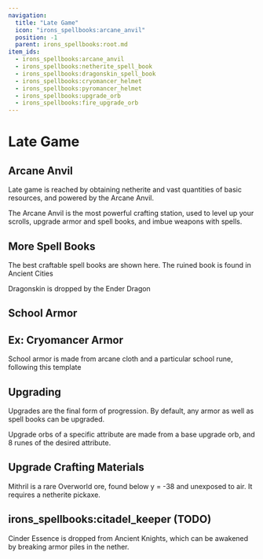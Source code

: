 ```yaml
---
navigation:
  title: "Late Game"
  icon: "irons_spellbooks:arcane_anvil"
  position: -1
  parent: irons_spellbooks:root.md
item_ids:
  - irons_spellbooks:arcane_anvil
  - irons_spellbooks:netherite_spell_book
  - irons_spellbooks:dragonskin_spell_book
  - irons_spellbooks:cryomancer_helmet
  - irons_spellbooks:pyromancer_helmet
  - irons_spellbooks:upgrade_orb
  - irons_spellbooks:fire_upgrade_orb
---
```


# Late Game

## Arcane Anvil

Late game is reached by obtaining netherite and vast quantities of basic resources, and powered by the Arcane Anvil.

The Arcane Anvil is the most powerful crafting station, used to level up your scrolls, upgrade armor and spell books, and imbue weapons with spells.



<Recipe id="irons_spellbooks:arcane_anvil" />

## More Spell Books

The best craftable spell books are shown here. The ruined book is found in Ancient Cities

<Recipe id="irons_spellbooks:netherite_spell_book" />

Dragonskin is dropped by the Ender Dragon

<Recipe id="irons_spellbooks:dragonskin_spell_book" />

## School Armor



<Recipe id="irons_spellbooks:cryomancer_helmet" />

<Recipe id="irons_spellbooks:pyromancer_helmet" />

## Ex: Cryomancer Armor

<GameScene zoom={4}>
  <Entity id="minecraft:armor_stand" data="{ArmorItems:[{id:'irons_spellbooks:cryomancer_boots',Count:1b},{id:'irons_spellbooks:cryomancer_leggings',Count:1b},{id:'irons_spellbooks:cryomancer_chestplate',Count:1b},{id:'irons_spellbooks:cryomancer_helmet',Count:1b}],NoBasePlate:1b}" />
</GameScene>

School armor is made from arcane cloth and a particular school rune, following this template

## Upgrading

<ItemImage id="irons_spellbooks:upgrade_orb" />

Upgrades are the final form of progression. By default, any armor as well as spell books can be upgraded.

Upgrade orbs of a specific attribute are made from a base upgrade orb, and 8 runes of the desired attribute.



<Recipe id="irons_spellbooks:upgrade_orb" />

<Recipe id="irons_spellbooks:fire_upgrade_orb" />

## Upgrade Crafting Materials

<GameScene interactive={true} zoom={2}>
  <Block x="1" y="0" z="0" id="minecraft:deepslate" />
  <Block x="3" y="0" z="0" id="minecraft:soul_sand" />
  <Block x="0" y="0" z="1" id="minecraft:deepslate" />
  <Block x="1" y="0" z="1" id="irons_spellbooks:deepslate_mithril_ore" />
  <Block x="3" y="0" z="1" id="irons_spellbooks:armor_pile" />
  <Block x="4" y="0" z="1" id="minecraft:soul_fire" />
</GameScene>

Mithril is a rare Overworld ore, found below y = -38 and unexposed to air. It requires a netherite pickaxe.

## irons_spellbooks:citadel_keeper (TODO)

<GameScene zoom={4}>
  <Entity id="irons_spellbooks:citadel_keeper" />
</GameScene>

Cinder Essence is dropped from Ancient Knights, which can be awakened by breaking armor piles in the nether.


